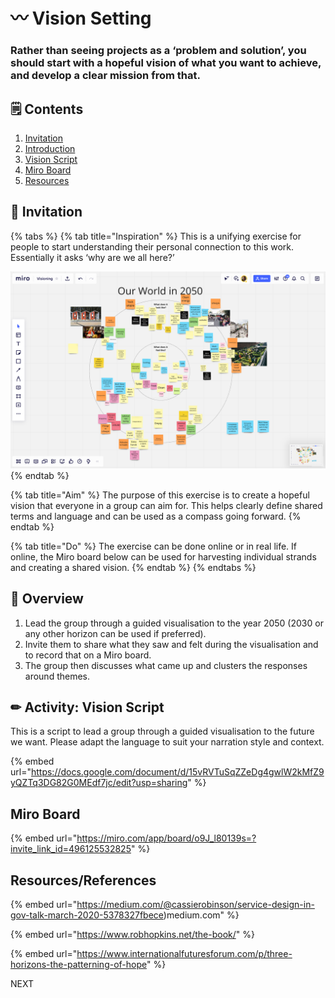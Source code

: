 # 〰 Vision Setting
### Rather than seeing projects as a ‘problem and solution’, you should start with a hopeful vision of what you want to achieve, and develop a clear mission from that.

## 🗒 Contents

1. [Invitation](orientation-and-beginning-the-journey.md#invitation)
2. [Introduction](orientation-and-beginning-the-journey.md#undefined)
3. [Vision Script](orientation-and-beginning-the-journey.md#vision-script)
4. [Miro Board](orientation-and-beginning-the-journey.md#miro-board)
5. [Resources](orientation-and-beginning-the-journey.md#resources)

## 🎯 Invitation

{% tabs %}
{% tab title="Inspiration" %}
This is a unifying exercise for people to start understanding their personal connection to this work. Essentially it asks ‘why are we all here?’&#x20;

![Example of the completed Miro board](<../.gitbook/assets/Screenshot 2021-06-30 at 13.55.54.png>)
{% endtab %}

{% tab title="Aim" %}
The purpose of this exercise is to create a hopeful vision that everyone in a group can aim for. This helps clearly define shared terms and language and can be used as a compass going forward.
{% endtab %}

{% tab title="Do" %}
The exercise can be done online or in real life. If online, the Miro board below can be used for harvesting individual strands and creating a shared vision.
{% endtab %}
{% endtabs %}

## 👀 Overview

1. Lead the group through a guided visualisation to the year 2050 (2030 or any other horizon can be used if preferred).&#x20;
2. Invite them to share what they saw and felt during the visualisation and to record that on a Miro board.
3. The group then discusses what came up and clusters the responses around themes.

## ✏ Activity: Vision Script

This is a script to lead a group through a guided visualisation to the future we want. Please adapt the language to suit your narration style and context.

{% embed url="https://docs.google.com/document/d/15vRVTuSqZZeDg4gwlW2kMfZ9yQZTq3DG82G0MEdf7jc/edit?usp=sharing" %}

## Miro Board

{% embed url="https://miro.com/app/board/o9J_l80139s=?invite_link_id=496125532825" %}



## Resources/References

{% embed url="https://medium.com/@cassierobinson/service-design-in-gov-talk-march-2020-5378327fbece)medium.com" %}

{% embed url="https://www.robhopkins.net/the-book/" %}

{% embed url="https://www.internationalfuturesforum.com/p/three-horizons-the-patterning-of-hope" %}




NEXT
